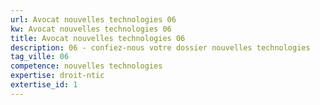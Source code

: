 ```yaml
---
url: Avocat nouvelles technologies 06
kw: Avocat nouvelles technologies 06
title: Avocat nouvelles technologies 06
description: 06 - confiez-nous votre dossier nouvelles technologies
tag_ville: 06
competence: nouvelles technologies
expertise: droit-ntic
extertise_id: 1
---
```

